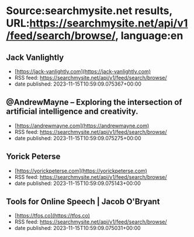 # Source:searchmysite.net results, URL:https://searchmysite.net/api/v1/feed/search/browse/, language:en

## Jack Vanlightly
 - [https://jack-vanlightly.com](https://jack-vanlightly.com)
 - RSS feed: https://searchmysite.net/api/v1/feed/search/browse/
 - date published: 2023-11-15T10:59:09.075367+00:00



## @AndrewMayne – Exploring the intersection of artificial intelligence and creativity.
 - [https://andrewmayne.com](https://andrewmayne.com)
 - RSS feed: https://searchmysite.net/api/v1/feed/search/browse/
 - date published: 2023-11-15T10:59:09.075275+00:00



## Yorick Peterse
 - [https://yorickpeterse.com](https://yorickpeterse.com)
 - RSS feed: https://searchmysite.net/api/v1/feed/search/browse/
 - date published: 2023-11-15T10:59:09.075143+00:00



## Tools for Online Speech | Jacob O'Bryant
 - [https://tfos.co](https://tfos.co)
 - RSS feed: https://searchmysite.net/api/v1/feed/search/browse/
 - date published: 2023-11-15T10:59:09.075031+00:00



